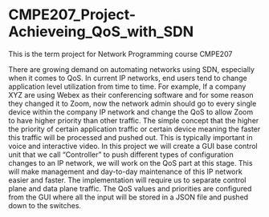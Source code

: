 # CMPE207_Project-Achieveing_QoS_with_SDN
This is the term project for Network Programming course CMPE207


There are growing demand on automating networks using SDN, especially when it comes to QoS. In current IP networks, end users tend to change application level utilization from time to time. For example, If a company XYZ are using Webex as their conferencing software and for some reason they changed it to Zoom, now the network admin should go to every single device within the company IP network and change the QoS to allow Zoom to have higher priority than other traffic. The simple concept that the higher the priority of certain application traffic or certain device meaning the faster this traffic will be processed and pushed out. This is typically important in voice and interactive video. In this project we will create a GUI base control unit that we call “Controller” to push different types of configuration changes to an IP network, we will work on the QoS part at this stage. This will make management and day-to-day maintenance of this IP network easier and faster. The implementation will require us to separate control plane and data plane traffic. The QoS values and priorities are configured from the GUI where all the input will be stored in a JSON file and pushed down to the switches. 
